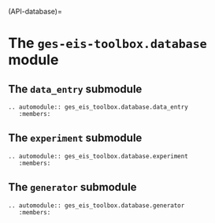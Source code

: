 (API-database)=
# The `ges-eis-toolbox.database` module

## The `data_entry` submodule

```{eval-rst}
.. automodule:: ges_eis_toolbox.database.data_entry
   :members:
```

## The `experiment` submodule

```{eval-rst}
.. automodule:: ges_eis_toolbox.database.experiment
   :members:
```

## The `generator` submodule

```{eval-rst}
.. automodule:: ges_eis_toolbox.database.generator
   :members:
```
